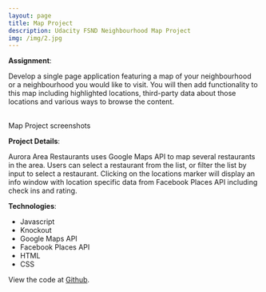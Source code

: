 ```yaml
---
layout: page
title: Map Project
description: Udacity FSND Neighbourhood Map Project
img: /img/2.jpg
---
```


**Assignment**:

Develop a single page application featuring a map of your neighbourhood or a neighbourhood you would like to visit. You will then add functionality to this map including highlighted locations, third-party data about those locations and various ways to browse the content.

<div class="img_row">
	<img class="col one" src="{{ site.baseurl }}/img/map-project/map-mobile-list.png" alt="" title="mobile list view"/>
	<img class="col one" src="{{ site.baseurl }}/img/map-project/map-mobile.png" alt="" title="map markers"/>
</div>
<div class="col three caption">
	Map Project screenshots
</div>

**Project Details**:  

Aurora Area Restaurants uses Google Maps API to map several restaurants in the area.  Users can select a restaurant from the list, or filter the list by input to select a restaurant.  Clicking on the locations marker will display an info window with location specific data from Facebook Places API including check ins and rating.


**Technologies**:

* Javascript
* Knockout
* Google Maps API
* Facebook Places API
* HTML
* CSS

View the code at <a href="https://github.com/Courtney2511/map_project">Github</a>.

<br/><br/><br/>
